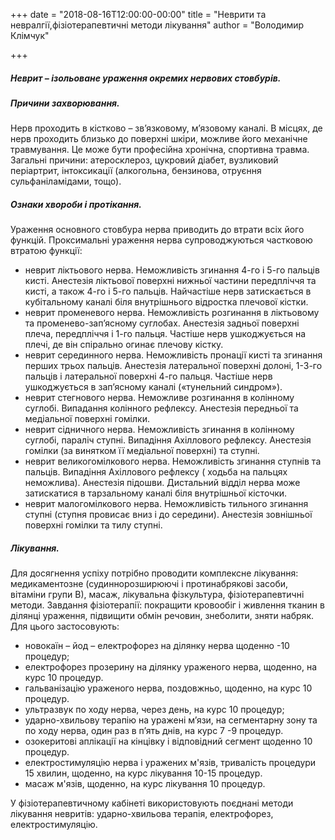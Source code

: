 +++
date = "2018-08-16T12:00:00-00:00"
title = "Неврити та невралгії,фізіотерапевтичні методи лікування"
author = "Володимир Клімчук"

+++



##### Неврит – ізольоване ураження окремих нервових стовбурів.

##### Причини захворювання. 

Нерв проходить в кістково – зв’язковому, м’язовому каналі. В місцях, де нерв проходить близько до поверхні шкіри, можливе його механічне травмування. Це може бути професійна хронічна, спортивна травма. Загальні причини: атеросклероз, цукровий діабет, вузликовий періартрит, інтоксикації (алкогольна, бензинова, отруєння сульфаніламідами, тощо).

##### Ознаки хвороби і протікання.
 
Ураження основного стовбура нерва приводить до втрати всіх його функцій. Проксимальні ураження нерва супроводжуються частковою втратою функції:

 * неврит ліктьового нерва. Неможливість згинання 4-го і 5-го пальців кисті. Анестезія ліктьової поверхні нижньої частини передпліччя та кисті, а також 4-го і 5-го пальців. Найчастіше нерв затискається в кубітальному каналі біля внутрішнього відростка плечової кістки. 
 *	неврит променевого нерва. Неможливість розгинання в ліктьовому та променево-зап’яcному суглобах. Анестезія задньої поверхні плеча, передпліччя і 1-го пальця. Частіше нерв ушкоджується на плечі, де він спірально огинає плечову кістку.
 *	неврит серединного нерва. Неможливість пронації кисті та згинання перших трьох пальців. Анестезія латеральної поверхні долоні, 1-3-го пальців і латеральної поверхні 4-го пальця. Частіше нерв ушкоджується в зап’ясному каналі («тунельний синдром»).
 *	 неврит стегнового нерва. Неможливе розгинання в колінному суглобі. Випадання колінного рефлексу. Анестезія передньої та медіальної поверхні гомілки.
 *	неврит сідничного нерва. Неможливість згинання в колінному суглобі, параліч ступні. Випадіння Ахіллового рефлексу. Анестезія гомілки (за винятком її медіальної поверхні) та ступні.
 *	неврит великогомілкового нерва. Неможливість згинання  ступнів та пальців. Випадіння Ахіллового рефлексу ( ходьба на пальцях неможлива). Анестезія підошви. Дистальний відділ нерва може затискатися в тарзальному каналі біля внутрішньої кісточки.
 *  неврит малогомілкового нерва. Неможливість тильного згинання ступні (ступня провисає вниз і до середини). Анестезія зовнішньої поверхні гомілки та тилу ступні. 

##### Лікування.
 
Для досягнення успіху потрібно проводити комплексне лікування: медикаментозне (судиннорозширюючі і протинабрякові засоби, вітаміни групи В), масаж, лікувальна фізкультура, фізіотерапевтичні методи.
  Завдання фізіотерапії: покращити кровообіг і живлення тканин в ділянці ураження, підвищити обмін речовин, знеболити, зняти набряк. Для цього застосовують:
  
 *	новокаїн – йод – електрофорез на ділянку нерва щоденно -10 процедур;
 *	електрофорез прозерину на ділянку ураженого нерва, щоденно, на курс 10 процедур.
 *   гальванізацію ураженого нерва, поздовжньо, щоденно, на курс 10 процедур.
 *	ультразвук по ходу нерва, через день, на курс 10 процедур;
 *	ударно-хвильову терапію на уражені м’язи, на сегментарну зону та по ходу нерва, один раз в п’ять днів, на курс 7 -9 процедур.
 *	озокеритові аплікації на кінцівку і відповідний сегмент щоденно 10 процедур.
 *	електростимуляцію нерва і уражених м'язів, тривалість процедури 15 хвилин, щоденно, на курс лікування 10-15 процедур.
 *	масаж м'язів, щоденно, на курс лікування 10 процедур.
 
У фізіотерапевтичному кабінеті використовують поєднані методи лікування невритів: ударно-хвильова терапія, електрофорез, електростимуляцію.


